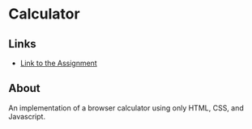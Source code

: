 # Calculator

## Links
- [Link to the Assignment](https://www.theodinproject.com/lessons/foundations-calculator)

## About
An implementation of a browser calculator using only HTML, CSS, and Javascript. 

